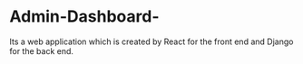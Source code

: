 # Admin-Dashboard-
Its a web application which is created by React for the front end and Django for the back end.
